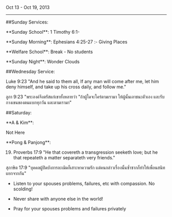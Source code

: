 Oct 13 - Oct 19, 2013

----

\#\#Sunday Services:

 \*\*Sunday School\*\*: 1 Timothy 6:1-

 \*\*Sunday Morning\*\*: Ephesians 4:25-27 :- Giving Places

 \*\*Welfare School\*\*: Break - No students

 \*\*Sunday Night\*\*: Wonder Clouds

\#\#Wednesday Service: 

Luke 9:23 "And he said to them all, If any man will come after me, let him deny himself, and take up his cross daily, and follow me."

ลูกา 9:23 "พระองค์จึงตรัสแก่เขาทั้งหลายว่า "ถ้าผู้ใดจะใคร่ตามเรามา ให้ผู้นั้นเอาชนะตัวเอง และรับกางเขนของตนแบกทุกวัน และตามเรามา"

\#\#Saturday:

\*\*A & Kim\*\*: 

Not Here

\*\*Pong & Panjong\*\*: 

19) Proverbs 17:9 "He that covereth a transgression seeketh love; but he that repeateth a matter separateth very friends."

สุภาษิต 17:9 "บุคคลผู้ปิดบังการละเมิดก็เสาะหาความรัก แต่คนกล่าวเรื่องนั้นซ้ำซากก็ทำให้เพื่อนสนิทแยกจากกัน"

 - Listen to your spouses problems, failures, etc with compassion. No scolding!

 - Never share with anyone else in the world!

 - Pray for your spouses problems and failures privately